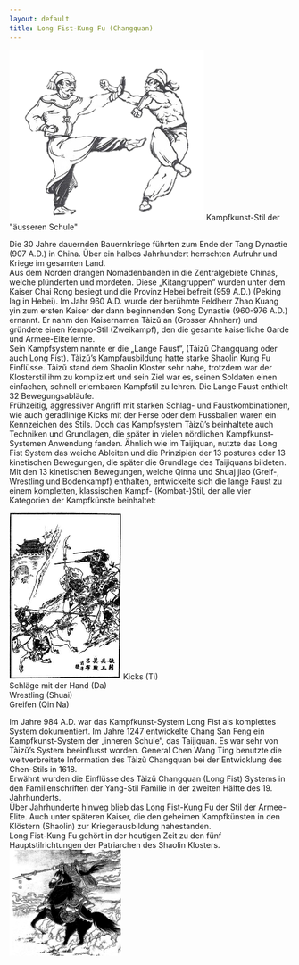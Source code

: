 ```yaml
---
layout: default
title: Long Fist-Kung Fu (Changquan)
---
```


<img class="ifloat-right" src="/images/longfist_1.png" alt="Longfist">
Kampfkunst-Stil der "äusseren Schule"

Die 30 Jahre dauernden Bauernkriege führten zum Ende der Tang Dynastie (907 A.D.) in China. Über ein halbes Jahrhundert herrschten Aufruhr und Kriege im gesamten Land.<br>
Aus dem Norden drangen Nomadenbanden in die Zentralgebiete Chinas, welche plünderten und mordeten. Diese „Kitangruppen“ wurden unter dem Kaiser Chai Rong besiegt und die Provinz Hebei befreit (959 A.D.) (Peking lag in Hebei).
Im Jahr 960 A.D. wurde der berühmte Feldherr Zhao Kuang yin zum ersten Kaiser der dann beginnenden Song Dynastie (960-976 A.D.) ernannt. Er nahm den Kaisernamen Tàizŭ an (Grosser Ahnherr) und gründete einen Kempo-Stil (Zweikampf), den die gesamte kaiserliche Garde und Armee-Elite lernte.<br>
Sein Kampfsystem nannte er die „Lange Faust“, (Tàizŭ Changquang oder auch Long Fist). Tàizŭ’s Kampfausbildung hatte starke Shaolin Kung Fu Einflüsse. Tàizŭ stand dem Shaolin Kloster sehr nahe, trotzdem war der Klosterstil ihm zu kompliziert und sein Ziel war es, seinen Soldaten einen einfachen, schnell erlernbaren Kampfstil zu lehren. Die Lange Faust enthielt 32 Bewegungsabläufe.<br>
Frühzeitig, aggressiver Angriff mit starken Schlag- und Faustkombinationen, wie auch geradlinige Kicks mit der Ferse oder dem Fussballen waren ein Kennzeichen des Stils. Doch das Kampfsystem Tàizŭ’s beinhaltete auch Techniken und Grundlagen, die später in vielen nördlichen Kampfkunst-Systemen Anwendung fanden. Ähnlich wie im Taijiquan, nutzte das Long Fist System das weiche Ableiten und die Prinzipien der 13 postures oder 13 kinetischen Bewegungen, die später die Grundlage des Taijiquans bildeten.<br>
Mit den 13 kinetischen Bewegungen, welche Qinna und Shuaj jiao (Greif-, Wrestling und Bodenkampf) enthalten, entwickelte sich die lange Faust zu einem kompletten, klassischen Kampf- (Kombat-)Stil, der alle vier Kategorien der Kampfkünste beinhaltet:

<img class="ifloat-right" src="/images/longfist_2.jpg" alt="Longfist" width="200px">
Kicks 				(Ti)<br>
Schläge mit der Hand 	(Da)<br>
Wrestling 			(Shuai)<br>
Greifen 			(Qin Na)

Im Jahre 984 A.D. war das Kampfkunst-System Long Fist als komplettes System dokumentiert. Im Jahre 1247 entwickelte Chang San Feng ein Kampfkunst-System der „inneren Schule“, das Taijiquan. Es war sehr von Tàizŭ’s System beeinflusst worden. General Chen Wang Ting benutzte die weitverbreitete Information des Tàizŭ Changquan bei der Entwicklung des Chen-Stils in 1618.<br>
Erwähnt wurden die Einflüsse des Tàizŭ Changquan (Long Fist) Systems in den Familienschriften der Yang-Stil Familie in der zweiten Hälfte des 19. Jahrhunderts.<br>
Über Jahrhunderte hinweg blieb das Long Fist-Kung Fu der Stil der Armee-Elite. Auch unter späteren Kaiser, die den geheimen Kampfkünsten in den Klöstern (Shaolin) zur Kriegerausbildung nahestanden.<br>
Long Fist-Kung Fu gehört in der heutigen Zeit zu den fünf Hauptstilrichtungen der Patriarchen des Shaolin Klosters.
<img class="ifloat-left" src="/images/longfist_3.jpg" alt="Longfist" width="200px">